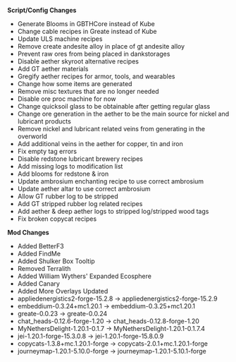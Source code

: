 **Script/Config Changes**
- Generate Blooms in GBTHCore instead of Kube
- Change cable recipes in Greate instead of Kube
- Update ULS machine recipes
- Remove create andesite alloy in place of gt andesite alloy
- Prevent raw ores from being placed in dankstorages
- Disable aether skyroot alternative recipes
- Add GT aether materials
- Gregify aether recipes for armor, tools, and wearables
- Change how some items are generated
- Remove misc textures that are no longer needed
- Disable ore proc machine for now
- Change quicksoil glass to be obtainable after getting regular glass
- Change ore generation in the aether to be the main source for nickel and lubricant products
- Remove nickel and lubricant related veins from generating in the overworld
- Add additional veins in the aether for copper, tin and iron
- Fix empty tag errors
- Disable redstone lubricant brewery recipes
- Add missing logs to modification list
- Add blooms for redstone & iron
- Update ambrosium enchanting recipe to use correct ambrosium
- Update aether altar to use correct ambrosium
- Allow GT rubber log to be stripped
- Add GT stripped rubber log related recipes
- Add aether & deep aether logs to stripped log/stripped wood tags
- Fix broken copycat recipes

**Mod Changes**
- Added BetterF3
- Added FindMe
- Added Shulker Box Tooltip
- Removed Terralith
- Added William Wythers' Expanded Ecosphere
- Added Canary
- Added More Overlays Updated
- appliedenergistics2-forge-15.2.8 -> appliedenergistics2-forge-15.2.9
- embeddium-0.3.24+mc1.20.1 -> embeddium-0.3.25+mc1.20.1 
- greate-0.0.23 -> greate-0.0.24
- chat_heads-0.12.6-forge-1.20 -> chat_heads-0.12.8-forge-1.20
- MyNethersDelight-1.20.1-0.1.7 -> MyNethersDelight-1.20.1-0.1.7.4
- jei-1.20.1-forge-15.3.0.8 -> jei-1.20.1-forge-15.8.0.9
- copycats-1.3.8+mc.1.20.1-forge -> copycats-2.0.1+mc.1.20.1-forge
- journeymap-1.20.1-5.10.0-forge -> journeymap-1.20.1-5.10.1-forge